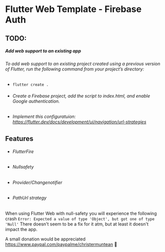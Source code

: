 # Flutter Web Template - Firebase Auth

## TODO:
##### Add web support to an existing app
###### To add web support to an existing project created using a previous version of Flutter, run the following command from your project’s directory:
- ```flutter create .```

- ###### Create a Firebase project, add the script to index.html, and enable Google authentication.
- ###### Implement this configuratuion: https://flutter.dev/docs/development/ui/navigation/url-strategies


## Features
- ###### FlutterFire
- ###### Nullsafety
- ###### Provider/Changenotifier
- ###### PathUrl strategy

When using Flutter Web with null-safety you will experience the following crash
```Error: Expected a value of type 'Object', but got one of type 'Null'```
There doesn't seem to be a fix for it atm, but at least it doesn't impact the app.

A small donation would be appreciated
https://www.paypal.com/paypalme/christermuntean 🙏
